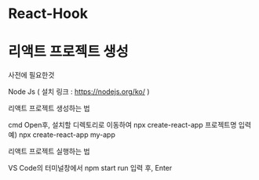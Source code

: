 # React-Hook
# 리액트 프로젝트 생성
사전에 필요한것

Node Js ( 설치 링크 : https://nodejs.org/ko/ )



리액트 프로젝트 생성하는 법

cmd Open후, 설치할 디렉토리로 이동하여 npx create-react-app 프로젝트명 입력
예) npx create-react-app my-app



리액트 프로젝트 실행하는 법

VS Code의 터미널창에서 npm start run 입력 후, Enter

